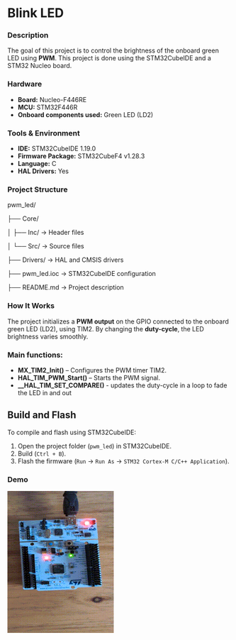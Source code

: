 # Blink LED

### Description
The goal of this project is to control the brightness of the onboard green LED using **PWM**.
This project is done using the STM32CubeIDE and a STM32 Nucleo board.

### Hardware
- **Board:** Nucleo-F446RE
- **MCU:** STM32F446R
- **Onboard components used:** Green LED (LD2)

### Tools & Environment
- **IDE:** STM32CubeIDE 1.19.0
- **Firmware Package:** STM32CubeF4 v1.28.3 
- **Language:** C
- **HAL Drivers:** Yes

### Project Structure
pwm_led/

├── Core/

│ ├── Inc/ → Header files

│ └── Src/ → Source files 

├── Drivers/ → HAL and CMSIS drivers 

├── pwm_led.ioc → STM32CubeIDE configuration 

├── README.md → Project description 


### How It Works
The project initializes a **PWM output** on the GPIO connected to the onboard green LED (LD2), using TIM2.
By changing the **duty-cycle**, the LED brightness varies smoothly.


### Main functions:
- **MX_TIM2_Init()** – Configures the PWM timer TIM2.
- **HAL_TIM_PWM_Start()** – Starts the PWM signal.
- **__HAL_TIM_SET_COMPARE()** - updates the duty-cycle in a loop to fade the LED in and out


## Build and Flash

To compile and flash using STM32CubeIDE:
1. Open the project folder (`pwm_led`) in STM32CubeIDE.
2. Build (`Ctrl + B`).
3. Flash the firmware (`Run` → `Run As` → `STM32 Cortex-M C/C++ Application`).

### Demo
![PWM LED Demo](images/pwm_led.gif)
